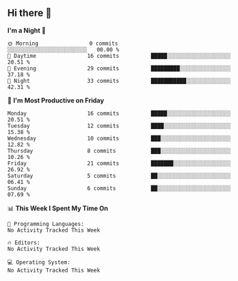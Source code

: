## Hi there 👋

<!--
**wxrstvrsn/wxrstvrsn** is a ✨ _special_ ✨ repository because its `README.md` (this file) appears on your GitHub profile.

Here are some ideas to get you started:

- 🔭 I’m currently working on ...
- 🌱 I’m currently learning ...
- 👯 I’m looking to collaborate on ...
- 🤔 I’m looking for help with ...
- 💬 Ask me about ...
- 📫 How to reach me: ...
- 😄 Pronouns: ...
- ⚡ Fun fact: ...
-->
<!--START_SECTION:waka-->
**I'm a Night 🦉** 

```text
🌞 Morning                0 commits           ░░░░░░░░░░░░░░░░░░░░░░░░░   00.00 % 
🌆 Daytime                16 commits          █████░░░░░░░░░░░░░░░░░░░░   20.51 % 
🌃 Evening                29 commits          █████████░░░░░░░░░░░░░░░░   37.18 % 
🌙 Night                  33 commits          ███████████░░░░░░░░░░░░░░   42.31 % 
```
📅 **I'm Most Productive on Friday** 

```text
Monday                   16 commits          █████░░░░░░░░░░░░░░░░░░░░   20.51 % 
Tuesday                  12 commits          ████░░░░░░░░░░░░░░░░░░░░░   15.38 % 
Wednesday                10 commits          ███░░░░░░░░░░░░░░░░░░░░░░   12.82 % 
Thursday                 8 commits           ███░░░░░░░░░░░░░░░░░░░░░░   10.26 % 
Friday                   21 commits          ███████░░░░░░░░░░░░░░░░░░   26.92 % 
Saturday                 5 commits           ██░░░░░░░░░░░░░░░░░░░░░░░   06.41 % 
Sunday                   6 commits           ██░░░░░░░░░░░░░░░░░░░░░░░   07.69 % 
```


📊 **This Week I Spent My Time On** 

```text
💬 Programming Languages: 
No Activity Tracked This Week

🔥 Editors: 
No Activity Tracked This Week

💻 Operating System: 
No Activity Tracked This Week
```


<!--END_SECTION:waka-->
